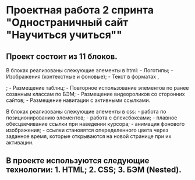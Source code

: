 <h1 text-align="center">Проектная работа 2 спринта "Одностраничный сайт "Научиться учиться""</h1>

<h2 text-align="center">Проект состоит из 11 блоков.</h2>
<p text-align="start">В блоках реализованы слежующие элементы в html:
- Логотипы;
- Изображения (контекстные и фоновые);
- Текст в форматах <h1-h3>, <p>;
- Размещение таблиц;
- Повторное использование элементов по ранее созанным классам по БЭМ;
- Размещение видеороликов со сторонних сайтов;
- Размещение навигации с активными ссылками.</p>

<p text-align="start">В блоках реализованы слежующие элементы в css:
- работа по позиционированию элементов;
- работа с флексбоксами;
- плавное обесцвечивание ссылки при наведении курсора;
- анимация фонового изображения;
- ссылки становятся опеределенного цвета через заданное время, которые открываются на новой странице при их активации.</p>

<h2 text-align="center">В проекте используются следующие технологии:
1. HTML;
2. CSS;
3. БЭМ (Nested).</h2>

